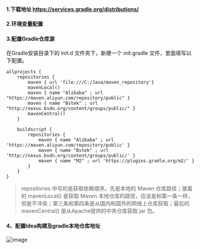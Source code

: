 #### 1.下载地址 https://services.gradle.org/distributions/

#### 2.环境变量配置

#### 3.配置Gradle仓库源

在Gradle安装目录下的 init.d 文件夹下，新建一个 init.gradle 文件，里面填写以下配置。

```
allprojects {
    repositories {
        maven { url 'file:///C:/Java/maven_repository'}
        mavenLocal()
        maven { name "Alibaba" ; url "https://maven.aliyun.com/repository/public" }
        maven { name "Bstek" ; url "http://nexus.bsdn.org/content/groups/public/" }
        mavenCentral()
    }

    buildscript { 
        repositories { 
            maven { name "Alibaba" ; url 'https://maven.aliyun.com/repository/public' }
            maven { name "Bstek" ; url 'http://nexus.bsdn.org/content/groups/public/' }
            maven { name "M2" ; url 'https://plugins.gradle.org/m2/' }
        }
    }
}
```

> repositories 中写的是获取依赖顺序。先是本地的 Maven 仓库路径；接着的 mavenLocal() 是获取 Maven 本地仓库的路径，应该是和第一条一样，但是不冲突；第三条和第四条是从国内和国外的网络上仓库获取；最后的 mavenCentral() 是从Apache提供的中央仓库获取 jar 包。
#### 4、配置Idea构建及gradle本地仓库地址
![image](https://img-blog.csdnimg.cn/20200921162222325.png?x-oss-process=image/watermark,type_ZmFuZ3poZW5naGVpdGk,shadow_10,text_aHR0cHM6Ly9ibG9nLmNzZG4ubmV0L3dlaXhpbl80MTYyNDMxOA==,size_16,color_FFFFFF,t_70#pic_center)
